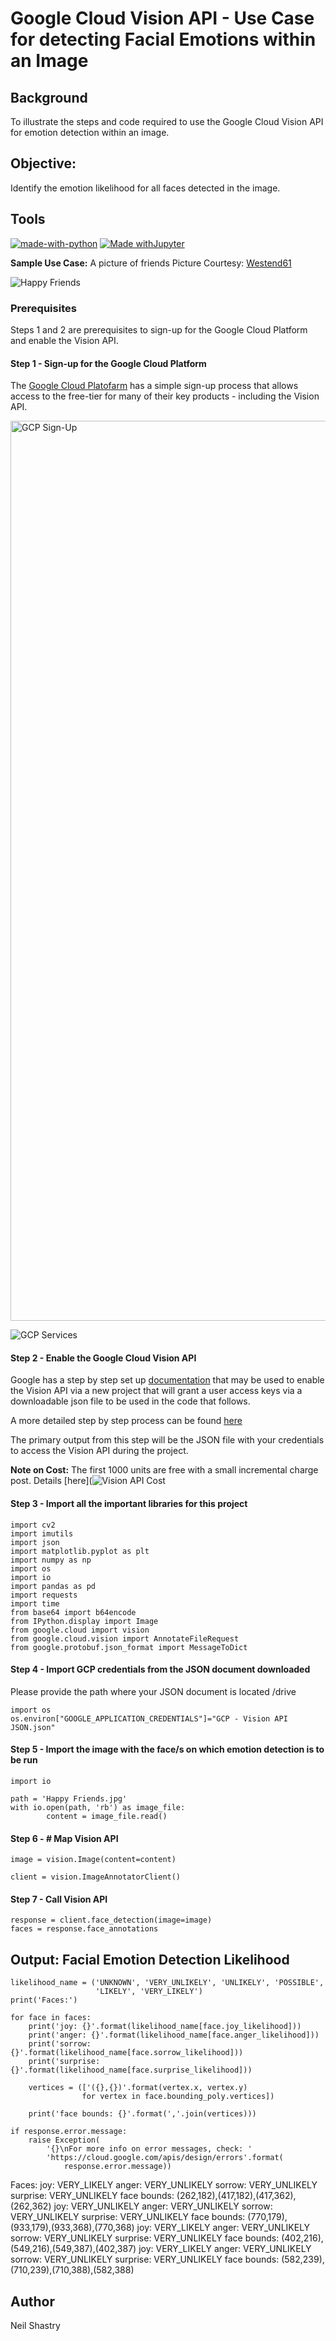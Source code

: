 # Google Cloud Vision API - Use Case for detecting Facial Emotions within an Image

## Background
To illustrate the steps and code required to use the Google Cloud Vision API for emotion detection within an image.

## Objective:
Identify the emotion likelihood for all faces detected in the image.

## Tools
[![made-with-python](https://img.shields.io/badge/Made%20with-Python-1f425f.svg)](https://www.python.org/)
[![Made withJupyter](https://img.shields.io/badge/Made%20with-Jupyter-orange?style=for-the-badge&logo=Jupyter)](https://jupyter.org/try)

**Sample Use Case:**
A picture of friends
Picture Courtesy: [Westend61](https://www.westend61.de/en/imageView/AFVF05511/portrait-of-happy-friends-sitting-on-a-wall-outdoors)

![Happy Friends](https://user-images.githubusercontent.com/36125669/114277320-467a7a80-9a5d-11eb-95f4-9ba4266fbac1.jpg)

### Prerequisites
Steps 1 and 2 are prerequisites to sign-up for the Google Cloud Platform and enable the Vision API.

#### Step 1 - Sign-up for the Google Cloud Platform
The [Google Cloud Platofarm](https://cloud.google.com/free/?utm_source=google&utm_medium=cpc&utm_campaign=japac-HK-all-en-dr-bkws-all-all-trial-e-dr-1009882&utm_content=text-ad-none-none-DEV_c-CRE_255875986060-ADGP_Hybrid%20%7C%20BKWS%20-%20EXA%20%7C%20Txt%20~%20GCP%20~%20Trial_cloud%20-%20create%20account-KWID_43700007271914961-kwd-58031179117&userloc_9069537-network_g&utm_term=KW_create%20a%20google%20cloud%20account&gclid=EAIaIQobChMIi7SosOHy7wIV7dVMAh0OeQfNEAAYASAAEgLP_fD_BwE&gclsrc=aw.ds) has a simple sign-up process that allows access to the free-tier for many of their key products - including the Vision API.

<img width="1440" alt="GCP Sign-Up" src="https://user-images.githubusercontent.com/36125669/114258161-42b40d00-99f7-11eb-98ab-e2ee2623ef85.png">

![GCP Services](https://user-images.githubusercontent.com/36125669/114258231-b6561a00-99f7-11eb-8d4a-4fb010eaf9b8.png)

#### Step 2 - Enable the Google Cloud Vision API

Google has a step by step set up [documentation](https://cloud.google.com/vision/docs/before-you-begin) that may be used to enable the Vision API via a new project that will grant a user access keys via a downloadable json file to be used in the code that follows.

A more detailed step by step process can be found [here](https://daminion.net/docs/topics/auto-tagging/how-to-get-google-cloud-vision-api-key/)

The primary output from this step will be the JSON file with your credentials to access the Vision API during the project.

****Note on Cost:**** The first 1000 units are free with a small incremental charge post. Details [here](![Vision API Cost](https://user-images.githubusercontent.com/36125669/114277686-ce14b900-9a5e-11eb-8e2e-91cfbb886cd1.jpeg)


#### Step 3 - Import all the important libraries for this project

```
import cv2
import imutils
import json
import matplotlib.pyplot as plt
import numpy as np
import os
import io
import pandas as pd
import requests
import time
from base64 import b64encode
from IPython.display import Image
from google.cloud import vision
from google.cloud.vision import AnnotateFileRequest
from google.protobuf.json_format import MessageToDict
```

#### Step 4 - Import GCP credentials from the JSON document downloaded

Please provide the path where your JSON document is located /drive

```
import os
os.environ["GOOGLE_APPLICATION_CREDENTIALS"]="GCP - Vision API JSON.json"
```

#### Step 5 - Import the image with the face/s on which emotion detection is to be run

```
import io

path = 'Happy Friends.jpg'
with io.open(path, 'rb') as image_file:
        content = image_file.read()
```

#### Step 6 - # Map Vision API

```
image = vision.Image(content=content)
```
```
client = vision.ImageAnnotatorClient()
```

#### Step 7 - Call Vision API

```
response = client.face_detection(image=image)
faces = response.face_annotations
```

## Output: Facial Emotion Detection Likelihood

```
likelihood_name = ('UNKNOWN', 'VERY_UNLIKELY', 'UNLIKELY', 'POSSIBLE',
                   'LIKELY', 'VERY_LIKELY')
print('Faces:')

for face in faces:
    print('joy: {}'.format(likelihood_name[face.joy_likelihood]))
    print('anger: {}'.format(likelihood_name[face.anger_likelihood]))
    print('sorrow: {}'.format(likelihood_name[face.sorrow_likelihood]))
    print('surprise: {}'.format(likelihood_name[face.surprise_likelihood]))

    vertices = (['({},{})'.format(vertex.x, vertex.y)
                for vertex in face.bounding_poly.vertices])

    print('face bounds: {}'.format(','.join(vertices)))

if response.error.message:
    raise Exception(
        '{}\nFor more info on error messages, check: '
        'https://cloud.google.com/apis/design/errors'.format(
            response.error.message))
```

Faces:
joy: VERY_LIKELY
anger: VERY_UNLIKELY
sorrow: VERY_UNLIKELY
surprise: VERY_UNLIKELY
face bounds: (262,182),(417,182),(417,362),(262,362)
joy: VERY_UNLIKELY
anger: VERY_UNLIKELY
sorrow: VERY_UNLIKELY
surprise: VERY_UNLIKELY
face bounds: (770,179),(933,179),(933,368),(770,368)
joy: VERY_LIKELY
anger: VERY_UNLIKELY
sorrow: VERY_UNLIKELY
surprise: VERY_UNLIKELY
face bounds: (402,216),(549,216),(549,387),(402,387)
joy: VERY_LIKELY
anger: VERY_UNLIKELY
sorrow: VERY_UNLIKELY
surprise: VERY_UNLIKELY
face bounds: (582,239),(710,239),(710,388),(582,388)

## Author
Neil Shastry

